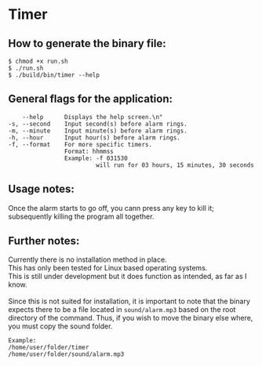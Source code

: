 # Timer

## How to generate the binary file:
```console
$ chmod +x run.sh
$ ./run.sh
$ ./build/bin/timer --help
```

## General flags for the application:
```console
    --help      Displays the help screen.\n"
-s, --second    Input second(s) before alarm rings.
-m, --minute    Input minute(s) before alarm rings.
-h, --hour      Input hour(s) before alarm rings.
-f, --format    For more specific timers.
                Format: hhmmss
                Example: -f 031530
                         will run for 03 hours, 15 minutes, 30 seconds
```

## Usage notes:
Once the alarm starts to go off, you cann press any key to kill it; subsequently killing the program all together.

## Further notes:
Currently there is no installation method in place.<br>
This has only been tested for Linux based operating systems.<br>
This is still under development but it does function as intended, as far as I know.<br><br>
Since this is not suited for installation, it is important to note that the binary expects there to be a file located in `sound/alarm.mp3` based on the root directory of the command. Thus, if you wish to move the binary else where, you must copy the sound folder.<br>
```console
Example:
/home/user/folder/timer
/home/user/folder/sound/alarm.mp3
```
